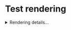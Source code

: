 # Test rendering


<details>
<summary>Rendering details...</summary>

🚌🚏🐀👜, ha-ha, charade you are!


<kbd>Ctrl+F4</kbd>

> Use `{% math %} ... {% endmath %}` tags:

{% math %} \sum_{i=2}^n n_{i-1} + n_{i-2} {% endmath %}

> Use `$$` tag for inline layout:

When $$\sum_{i=2}^n n_{i-1} + n_{i-2}$$

> Use `$$$` tag for block layout:

$$$
\sum_{i=2}^n n_{i-1} + n_{i-2}
$$$

> Alt. use `$$\displaystyle ... $$` for display layout:

$$\displaystyle \sum_{i=2}^n n_{i-1} + n_{i-2}$$


*"Excursively general in finicky ways so weary it maketh me with hands of delusions groggy mountain time actual zulu niner."* -- Danom 🪑🪑🪑

{% hint style='info' %}
Information
{% endhint %}

{% hint style='warning' %}
Warning note
{% endhint %}

⭐⭐⭐⭐⭐  
🩺🩺🩺🩺       
🎲🎲🎲🎲       
📯📯📯📯       
👁‍👁‍👁‍      
🧦🧦        
🧬🧬🧬        
🧴🧴🧴  
ಠಿ_ಠ  
💤💤💤💤  
🔰🔰🔰🔰🔰  
┗|｀O′|┛  
🪑🪑🪑🪑🪑  

*"Caveat! The more you learn, the less you know."* -- Kunning Druger 🪑


</details>

